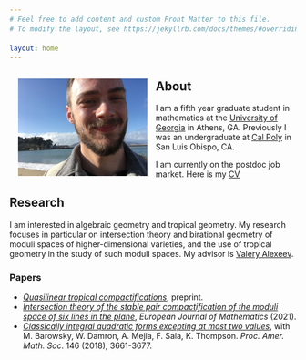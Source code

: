 ```yaml
---
# Feel free to add content and custom Front Matter to this file.
# To modify the layout, see https://jekyllrb.com/docs/themes/#overriding-theme-defaults

layout: home
---
```


<img src='assets/images/profile.jpg' style="float:left; width:45%; margin:15px;"/>

## About

I am a fifth year graduate student in mathematics at the [University of Georgia](https://math.uga.edu) in Athens, GA. Previously I was an undergraduate at [Cal Poly](https://math.calpoly.edu) in San Luis Obispo, CA.

I am currently on the postdoc job market. Here is my [CV](cv.html)

## Research

I am interested in algebraic geometry and tropical geometry. My research focuses in particular on intersection theory and birational geometry of moduli spaces of higher-dimensional varieties, and the use of tropical geometry in the study of such moduli spaces. My advisor is [Valery Alexeev](http://alpha.math.uga.edu/~valery/).

### Papers

- [*Quasilinear tropical compactifications*](https://arxiv.org/abs/2112.02062), preprint.
- [*Intersection theory of the stable pair compactification of the moduli space of six lines in the plane*](https://rdcu.be/cCiIQ), *European Journal of Mathematics* (2021).
- [*Classically integral quadratic forms excepting at most two values*](https://arxiv.org/pdf/1608.01656v1.pdf), with M. Barowsky, W. Damron, A. Mejia, F. Saia, K. Thompson. *Proc. Amer. Math. Soc*. 146 (2018), 3661-3677.

